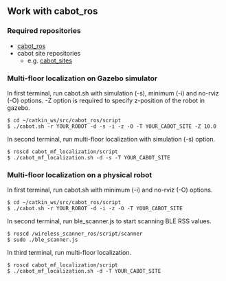 
## Work with cabot_ros

### Required repositories
- [cabot_ros](https://github.com/CMU-cabot/cabot_ros)
- cabot site repositories
  - e.g. [cabot_sites](https://github.com/CMU-cabot/cabot_sites)

### Multi-floor localization on Gazebo simulator
In first terminal, run cabot.sh with simulation (-s), minimum (-i) and no-rviz (-O) options. -Z option is required to specify z-position of the robot in gazebo.
```
$ cd ~/catkin_ws/src/cabot_ros/script
$ ./cabot.sh -r YOUR_ROBOT -d -s -i -z -O -T YOUR_CABOT_SITE -Z 10.0
```

In second terminal, run multi-floor localization with simulation (-s) option.
```
$ roscd cabot_mf_localization/script
$ ./cabot_mf_localization.sh -d -s -T YOUR_CABOT_SITE
```

### Multi-floor localization on a physical robot
In first terminal, run cabot.sh with minimum (-i) and no-rviz (-O) options.
```
$ cd ~/catkin_ws/src/cabot_ros/script
$ ./cabot.sh -r YOUR_ROBOT -d -i -z -O -T YOUR_CABOT_SITE
```

In second terminal, run ble_scanner.js to start scanning BLE RSS values.
```
$ roscd /wireless_scanner_ros/script/scanner
$ sudo ./ble_scanner.js
```

In third terminal, run multi-floor localization.
```
$ roscd cabot_mf_localization/script
$ ./cabot_mf_localization.sh -d -T YOUR_CABOT_SITE
```
